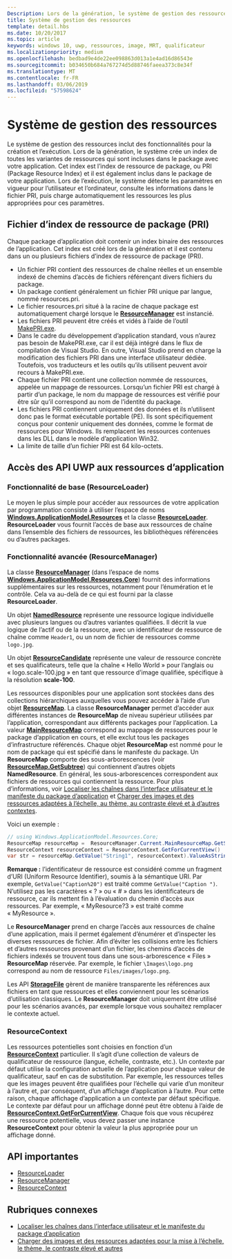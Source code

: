 ```yaml
---
Description: Lors de la génération, le système de gestion des ressources crée un index de toutes les variantes de ressources qui sont incluses dans le package avec votre application. Lors de l’exécution, le système détecte les paramètres en vigueur pour l’utilisateur et l’ordinateur et charge les ressources les plus appropriées pour ces paramètres.
title: Système de gestion des ressources
template: detail.hbs
ms.date: 10/20/2017
ms.topic: article
keywords: windows 10, uwp, ressources, image, MRT, qualificateur
ms.localizationpriority: medium
ms.openlocfilehash: bedbad9e4de22ee098863d013a1e4ad16d86543e
ms.sourcegitcommit: b034650b684a767274d5d88746faeea373c8e34f
ms.translationtype: MT
ms.contentlocale: fr-FR
ms.lasthandoff: 03/06/2019
ms.locfileid: "57598624"
---
```

# <a name="resource-management-system"></a>Système de gestion des ressources
Le système de gestion des ressources inclut des fonctionnalités pour la création et l’exécution. Lors de la génération, le système crée un index de toutes les variantes de ressources qui sont incluses dans le package avec votre application. Cet index est l’index de ressource de package, ou PRI (Package Resource Index) et il est également inclus dans le package de votre application. Lors de l’exécution, le système détecte les paramètres en vigueur pour l’utilisateur et l’ordinateur, consulte les informations dans le fichier PRI, puis charge automatiquement les ressources les plus appropriées pour ces paramètres.

## <a name="package-resource-index-pri-file"></a>Fichier d’index de ressource de package (PRI)
Chaque package d’application doit contenir un index binaire des ressources de l’application. Cet index est créé lors de la génération et il est contenu dans un ou plusieurs fichiers d’index de ressource de package (PRI).

- Un fichier PRI contient des ressources de chaîne réelles et un ensemble indexé de chemins d’accès de fichiers référençant divers fichiers du package.
- Un package contient généralement un fichier PRI unique par langue, nommé resources.pri.
- Le fichier resources.pri situé à la racine de chaque package est automatiquement chargé lorsque le [**ResourceManager**](/uwp/api/windows.applicationmodel.resources.core.resourcemanager?branch=live) est instancié.
- Les fichiers PRI peuvent être créés et vidés à l’aide de l’outil [MakePRI.exe](compile-resources-manually-with-makepri.md).
- Dans le cadre du développement d’application standard, vous n’aurez pas besoin de MakePRI.exe, car il est déjà intégré dans le flux de compilation de Visual Studio. En outre, Visual Studio prend en charge la modification des fichiers PRI dans une interface utilisateur dédiée. Toutefois, vos traducteurs et les outils qu’ils utilisent peuvent avoir recours à MakePRI.exe.
- Chaque fichier PRI contient une collection nommée de ressources, appelée un mappage de ressources. Lorsqu’un fichier PRI est chargé à partir d’un package, le nom du mappage de ressources est vérifié pour être sûr qu’il correspond au nom de l’identité du package.
- Les fichiers PRI contiennent uniquement des données et ils n’utilisent donc pas le format exécutable portable (PE). Ils sont spécifiquement conçus pour contenir uniquement des données, comme le format de ressources pour Windows. Ils remplacent les ressources contenues dans les DLL dans le modèle d’application Win32.
- La limite de taille d’un fichier PRI est 64 kilo-octets.

## <a name="uwp-api-access-to-app-resources"></a>Accès des API UWP aux ressources d’application

### <a name="basic-functionality-resourceloader"></a>Fonctionnalité de base (ResourceLoader)
Le moyen le plus simple pour accéder aux ressources de votre application par programmation consiste à utiliser l’espace de noms [**Windows.ApplicationModel.Resources**](/uwp/api/windows.applicationmodel.resources?branch=live) et la classe [**ResourceLoader**](/uwp/api/windows.applicationmodel.resources.resourceloader?branch=live). **ResourceLoader** vous fournit l’accès de base aux ressources de chaîne dans l’ensemble des fichiers de ressources, les bibliothèques référencées ou d’autres packages.

### <a name="advanced-functionality-resourcemanager"></a>Fonctionnalité avancée (ResourceManager)
La classe [**ResourceManager**](/uwp/api/windows.applicationmodel.resources.core.resourcemanager?branch=live) (dans l’espace de noms [**Windows.ApplicationModel.Resources.Core**](/uwp/api/windows.applicationmodel.resources.core?branch=live)) fournit des informations supplémentaires sur les ressources, notamment pour l’énumération et le contrôle. Cela va au-delà de ce qui est fourni par la classe **ResourceLoader**.

Un objet [**NamedResource**](/uwp/api/windows.applicationmodel.resources.core.namedresource?branch=live) représente une ressource logique individuelle avec plusieurs langues ou d’autres variantes qualifiées. Il décrit la vue logique de l’actif ou de la ressource, avec un identificateur de ressource de chaîne comme `Header1`, ou un nom de fichier de ressources comme `logo.jpg`.

Un objet [**ResourceCandidate**](/uwp/api/windows.applicationmodel.resources.core.resourcecandidate?branch=live) représente une valeur de ressource concrète et ses qualificateurs, telle que la chaîne « Hello World » pour l’anglais ou « logo.scale-100.jpg » en tant que ressource d’image qualifiée, spécifique à la résolution **scale-100**.

Les ressources disponibles pour une application sont stockées dans des collections hiérarchiques auxquelles vous pouvez accéder à l’aide d’un objet [**ResourceMap**](/uwp/api/windows.applicationmodel.resources.core.resourcemap?branch=live). La classe **ResourceManager** permet d’accéder aux différentes instances de **ResourceMap** de niveau supérieur utilisées par l’application, correspondant aux différents packages pour l’application. La valeur [**MainResourceMap**](/uwp/api/windows.applicationmodel.resources.core.resourcemanager.MainResourceMap) correspond au mappage de ressources pour le package d’application en cours, et elle exclut tous les packages d’infrastructure référencés. Chaque objet **ResourceMap** est nommé pour le nom de package qui est spécifié dans le manifeste du package. Un **ResourceMap** comporte des sous-arborescences (voir [**ResourceMap.GetSubtree**](/uwp/api/windows.applicationmodel.resources.core.resourcemap.getsubtree?branch=live)) qui contiennent d’autres objets **NamedResource**. En général, les sous-arborescences correspondent aux fichiers de ressources qui contiennent la ressource. Pour plus d’informations, voir [Localiser les chaînes dans l’interface utilisateur et le manifeste du package d’application](localize-strings-ui-manifest.md) et [Charger des images et des ressources adaptées à l’échelle, au thème, au contraste élevé et à d’autres contextes](images-tailored-for-scale-theme-contrast.md).

Voici un exemple :

```csharp
// using Windows.ApplicationModel.Resources.Core;
ResourceMap resourceMap =  ResourceManager.Current.MainResourceMap.GetSubtree("Resources");
ResourceContext resourceContext = ResourceContext.GetForCurrentView()
var str = resourceMap.GetValue("String1", resourceContext).ValueAsString;
```

**Remarque :** l’identificateur de ressource est considéré comme un fragment d’URI (Uniform Resource Identifier), soumis à la sémantique URI. Par exemple, `GetValue("Caption%20")` est traité comme `GetValue("Caption ")`. N’utilisez pas les caractères « ? » ou « # » dans les identificateurs de ressource, car ils mettent fin à l’évaluation du chemin d’accès aux ressources. Par exemple, « MyResource?3 » est traité comme « MyResource ».

Le **ResourceManager** prend en charge l’accès aux ressources de chaîne d’une application, mais il permet également d’énumérer et d’inspecter les diverses ressources de fichier. Afin d’éviter les collisions entre les fichiers et d’autres ressources provenant d’un fichier, les chemins d’accès de fichiers indexés se trouvent tous dans une sous-arborescence « Files » **ResourceMap** réservée. Par exemple, le fichier `\Images\logo.png` correspond au nom de ressource `Files/images/logo.png`.

Les API [**StorageFile**](/uwp/api/Windows.Storage.StorageFile?branch=live) gèrent de manière transparente les références aux fichiers en tant que ressources et elles conviennent pour les scénarios d’utilisation classiques. Le **ResourceManager** doit uniquement être utilisé pour les scénarios avancés, par exemple lorsque vous souhaitez remplacer le contexte actuel.

### <a name="resourcecontext"></a>ResourceContext
Les ressources potentielles sont choisies en fonction d’un [**ResourceContext**](/uwp/api/Windows.ApplicationModel.Resources.Core.ResourceContext?branch=live) particulier. Il s’agit d’une collection de valeurs de qualificateur de ressource (langue, échelle, contraste, etc.). Un contexte par défaut utilise la configuration actuelle de l’application pour chaque valeur de qualificateur, sauf en cas de substitution. Par exemple, les ressources telles que les images peuvent être qualifiées pour l’échelle qui varie d’un moniteur à l’autre et, par conséquent, d’un affichage d’application à l’autre. Pour cette raison, chaque affichage d’application a un contexte par défaut spécifique. Le contexte par défaut pour un affichage donné peut être obtenu à l’aide de [**ResourceContext.GetForCurrentView**](/uwp/api/windows.applicationmodel.resources.core.resourcecontext.GetForCurrentView). Chaque fois que vous récupérez une ressource potentielle, vous devez passer une instance **ResourceContext** pour obtenir la valeur la plus appropriée pour un affichage donné.

## <a name="important-apis"></a>API importantes
* [ResourceLoader](/uwp/api/windows.applicationmodel.resources.resourceloader?branch=live)
* [ResourceManager](/uwp/api/windows.applicationmodel.resources.core.resourcemanager?branch=live)
* [ResourceContext](/uwp/api/windows.applicationmodel.resources.core.resourcecontext?branch=live)

## <a name="related-topics"></a>Rubriques connexes
* [Localiser les chaînes dans l’interface utilisateur et le manifeste du package d’application](localize-strings-ui-manifest.md)
* [Charger des images et des ressources adaptées pour la mise à l’échelle, le thème, le contraste élevé et autres](images-tailored-for-scale-theme-contrast.md)
